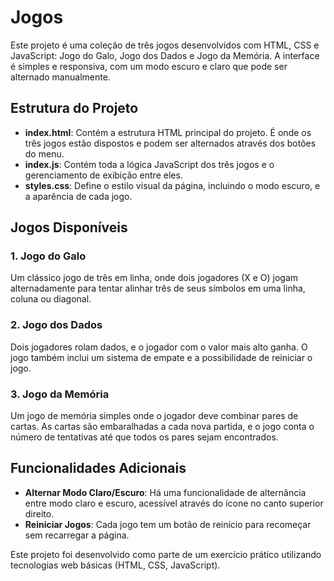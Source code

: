 # Jogos

Este projeto é uma coleção de três jogos desenvolvidos com HTML, CSS e JavaScript: Jogo do Galo, Jogo dos Dados e Jogo da Memória. A interface é simples e responsiva, com um modo escuro e claro que pode ser alternado manualmente.

## Estrutura do Projeto

- **index.html**: Contém a estrutura HTML principal do projeto. É onde os três jogos estão dispostos e podem ser alternados através dos botões do menu.
- **index.js**: Contém toda a lógica JavaScript dos três jogos e o gerenciamento de exibição entre eles.
- **styles.css**: Define o estilo visual da página, incluindo o modo escuro, e a aparência de cada jogo.

## Jogos Disponíveis

### 1. Jogo do Galo
Um clássico jogo de três em linha, onde dois jogadores (X e O) jogam alternadamente para tentar alinhar três de seus símbolos em uma linha, coluna ou diagonal.

### 2. Jogo dos Dados
Dois jogadores rolam dados, e o jogador com o valor mais alto ganha. O jogo também inclui um sistema de empate e a possibilidade de reiniciar o jogo.

### 3. Jogo da Memória
Um jogo de memória simples onde o jogador deve combinar pares de cartas. As cartas são embaralhadas a cada nova partida, e o jogo conta o número de tentativas até que todos os pares sejam encontrados.


## Funcionalidades Adicionais

- **Alternar Modo Claro/Escuro**: Há uma funcionalidade de alternância entre modo claro e escuro, acessível através do ícone no canto superior direito.
- **Reiniciar Jogos**: Cada jogo tem um botão de reinício para recomeçar sem recarregar a página.


Este projeto foi desenvolvido como parte de um exercício prático utilizando tecnologias web básicas (HTML, CSS, JavaScript).
